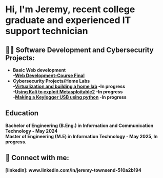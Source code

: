 <h1>Hi, I'm Jeremy, recent college graduate and experienced IT support technician </h1>

<h2>👨‍💻 Software Development and Cybersecurity Projects:</h2>

- <b>Basic Web development<b><br>
  -[Web Development-Course Final](https://github.com/JeremyTCyber/FinalProjectWebDevClass)<br> 
- <b> Cybersecurity Projects/Home Labs</b><br> 
  -[Virtualization and building a home lab]() -In progress <br>
  -[Using Kali to exploit Metasploitable2](https://github.com/JeremyTCyber/MetasploitPractice/blob/main/README.md) -In progress <br>
  -[Making a Keylogger USB using python]() -In progress <br>

<h2> Education </h2>
Bachelor of Engineering (B.Eng.) in Information and Communication Technology  - May 2024<br>
Master of Engineering (M.E) in Information Technology - May 2025, In progress.<br>



<h2> 🤳 Connect with me:</h2>
[linkedin]: www.linkedin.com/in/jeremy-townsend-510a2b194




